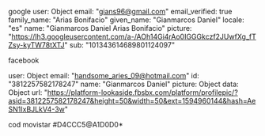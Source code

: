 google
user: Object
email: "gians96@gmail.com"
email_verified: true
family_name: "Arias Bonifacio"
given_name: "Gianmarcos Daniel"
locale: "es"
name: "Gianmarcos Daniel Arias Bonifacio"
picture: "https://lh3.googleusercontent.com/a-/AOh14Gi4rAo0IGGGkczf2JUwfXg_fTZsy-kyTW78tXTJ"
sub: "101343614689801124097"

facebook

user: Object
email: "handsome_aries_09@hotmail.com"
id: "3812257582178247"
name: "Gianmarcos Daniel"
picture: Object
data: Object
url: "https://platform-lookaside.fbsbx.com/platform/profilepic/?asid=3812257582178247&height=50&width=50&ext=1594960144&hash=AeSN1IxBJLkV4-3w"


cod movistar
#D4CCC5@A1D0D0*